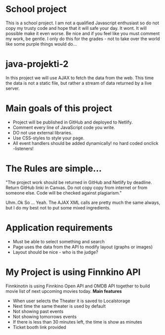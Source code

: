 # School project
This is a school project. I am not a qualified Javascript enthusiast so do not copy my trusty code and hope that it will safe your day. It wont. It will possible make it even worse. Be nice and if you feel like you must comment my work, be gentle. I only do this for the grades - not to take over the world like some purple things would do...

# java-projekti-2
In this project we will use AJAX to fetch the data from the web. This time the data is not a static file, but rather a stream of data returned by a live server.

# Main goals of this project
- Project will be published in GitHub and deployed to Netlify.
- Comment every line of JavaScript code you write.
- DO not use external libraries.
- Use CSS-styles to style your page.
- All event handlers should be added dynamically! no hard coded onclick -listeners!

# The Rules are simple...
"The project work should be returned in GitHub and Netlify by deadline. Return GitHub linki in Canvas. 
Do not copy copy from internet or from someone else. Code will be checked against plagiarism."

Uhm..Ok So ... Yeah. The AJAX XML calls are pretty much the same always, but I do my best not to put some mixed ingredients.

# Application requirements
- Must be able to select something and search
- Page uses the data from the API to modify layout (graphs or images)
- Layout should be nice - who is the judge?

# My Project is using Finnkino API
Finnkinotin is using Finnkino Open API and OMDB API together to build movie list of next upcoming movies today.
**Main features**
- When user selects the Theater it is saved to Localstorage
- Next time the same theater is used by default
- Not showing past events
- Not showing tomorrows events
- If there is less than 30 minutes left, the time is show as minutes
- Ticket booth link provided

  


